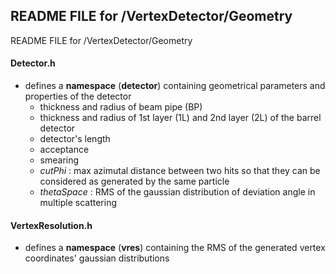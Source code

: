## README FILE for /VertexDetector/Geometry


README FILE for /VertexDetector/Geometry

#### Detector.h
- defines a **namespace** (**detector**) containing geometrical parameters and properties of the detector
  - thickness and radius of beam pipe (BP)
  - thickness and radius of 1st layer (1L) and 2nd layer (2L) of the barrel detector
  - detector's length
  - acceptance
  - smearing
  - *cutPhi* : max azimutal distance between two hits so that they can be considered as generated by the same particle 
  - *thetaSpace* : RMS of the gaussian distribution of deviation angle in multiple scattering
  
  
#### VertexResolution.h
- defines a **namespace** (**vres**) containing the RMS of the generated vertex coordinates' gaussian distributions
